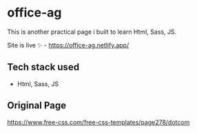 # office-ag

This is another practical page i built to learn Html, Sass, JS.

Site is live ✨ - https://office-ag.netlify.app/

## Tech stack used

- Html, Sass, JS

## Original Page

https://www.free-css.com/free-css-templates/page278/dotcom
